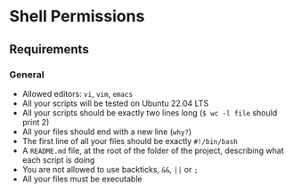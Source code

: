 # Shell Permissions

## Requirements

### General

- Allowed editors: `vi`, `vim`, `emacs`
- All your scripts will be tested on Ubuntu 22.04 LTS
- All your scripts should be exactly two lines long (`$ wc -l file` should print 2)
- All your files should end with a new line (`why?`)
- The first line of all your files should be exactly `#!/bin/bash`
- A `README.md` file, at the root of the folder of the project, describing what each script is doing
- You are not allowed to use backticks, `&&`, `||` or `;`
- All your files must be executable

